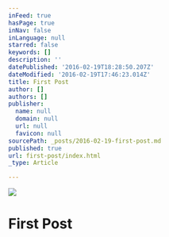 ```yaml
---
inFeed: true
hasPage: true
inNav: false
inLanguage: null
starred: false
keywords: []
description: ''
datePublished: '2016-02-19T18:28:50.207Z'
dateModified: '2016-02-19T17:46:23.014Z'
title: First Post
author: []
authors: []
publisher:
  name: null
  domain: null
  url: null
  favicon: null
sourcePath: _posts/2016-02-19-first-post.md
published: true
url: first-post/index.html
_type: Article

---
```

![](https://the-grid-user-content.s3-us-west-2.amazonaws.com/9547b3bd-bc7e-4d6a-af28-4b5c0df9cb48.jpg)

# First Post